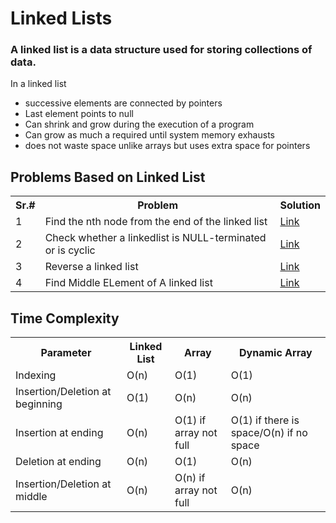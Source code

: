 # Linked Lists
### A linked list is a data structure used for storing collections of data.
<p>In a linked list 
    <ul>
        <li>successive elements are connected by pointers</li>
        <li>Last element points to null</li>
        <li>Can shrink and grow during the execution of a program</li>
        <li>Can grow as much a required until system memory exhausts</li>
        <li>does not waste space unlike arrays but uses extra space for pointers</li>
    </ul> 
</p>

## Problems Based on Linked List
<div align="center">
    <table>
        <tr>
            <th>Sr.#</th>
            <th>Problem</th>
            <th>Solution</th>
        </tr>
        <tr>
            <td>1</td>
            <td>Find the nth node from the end of the linked list</td>
            <td><a href="./llproblem1.cpp">Link</a></td>
        </tr>
        <tr>
            <td>2</td>
            <td>Check whether a linkedlist is NULL-terminated or is cyclic</td>
            <td><a href="./llproblem2.cpp">Link</a></td>
        </tr>
        <tr>
            <td>3</td>
            <td>Reverse a linked list</td>
            <td><a href="./llproblem3.cpp">Link</a></td>
        </tr>
        <tr>
            <td>4</td>
            <td>Find Middle ELement of A linked list</td>
            <td><a href="./llproblem4.cpp">Link</a></td>
        </tr>
    </table>
</div>


## Time Complexity
<div align="center"><table>
    <tr>
        <th>Parameter</th>
        <th>Linked List</th>
        <th>Array</th>
        <th>Dynamic Array</th>
    </tr>
    <tr>
        <td>Indexing</td>
        <td>O(n)</td>
        <td>O(1)</td>
        <td>O(1)</td>
    </tr>
    <tr>
        <td>Insertion/Deletion at beginning</td>
        <td>O(1)</td>
        <td>O(n)</td>
        <td>O(n)</td>
    </tr>
    <tr>
        <td>Insertion at ending</td>
        <td>O(n)</td>
        <td>O(1) if array not full</td>
        <td>O(1) if there is space/O(n) if no space</td>
    </tr>
    <tr>
        <td>Deletion at ending</td>
        <td>O(n)</td>
        <td>O(1) </td>
        <td>O(n) </td>
    </tr>
    <tr>
        <td>Insertion/Deletion at middle</td>
        <td>O(n)</td>
        <td>O(n) if array not full</td>
        <td>O(n)</td>
    </tr>
    
</table>
</div>

